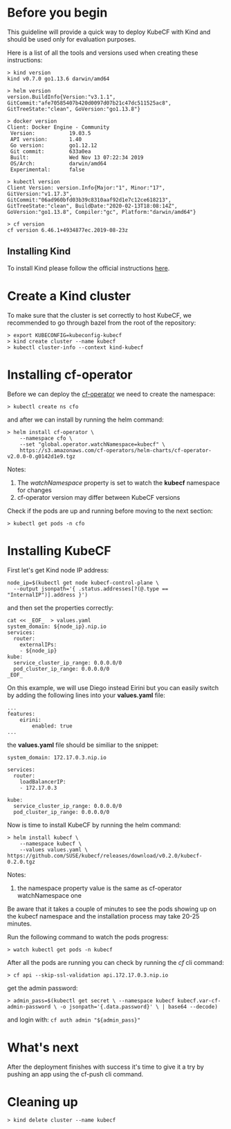 # Before you begin

This guideline will provide a quick way to deploy KubeCF with Kind and should be used only for evaluation purposes.

Here is a list of all the tools and versions used when creating these instructions:

```
> kind version
kind v0.7.0 go1.13.6 darwin/amd64
```

```
> helm version
version.BuildInfo{Version:"v3.1.1", GitCommit:"afe70585407b420d0097d07b21c47dc511525ac8", GitTreeState:"clean", GoVersion:"go1.13.8"}
```

```
> docker version
Client: Docker Engine - Community
 Version:           19.03.5
 API version:       1.40
 Go version:        go1.12.12
 Git commit:        633a0ea
 Built:             Wed Nov 13 07:22:34 2019
 OS/Arch:           darwin/amd64
 Experimental:      false
```

```
> kubectl version
Client Version: version.Info{Major:"1", Minor:"17", GitVersion:"v1.17.3", GitCommit:"06ad960bfd03b39c8310aaf92d1e7c12ce618213", GitTreeState:"clean", BuildDate:"2020-02-13T18:08:14Z", GoVersion:"go1.13.8", Compiler:"gc", Platform:"darwin/amd64"}
```

```
> cf version
cf version 6.46.1+4934877ec.2019-08-23z
```

## Installing Kind

To install Kind please follow the official instructions [here](https://kind.sigs.k8s.io/docs/user/quick-start/).

# Create a Kind cluster

To make sure that the cluster is set correctly to host KubeCF, we recommended to go through bazel from the root of the repository:

``` 
> export KUBECONFIG=kubeconfig-kubecf
> kind create cluster --name kubecf
> kubectl cluster-info --context kind-kubecf
```

# Installing cf-operator

Before we can deploy the [cf-operator](https://github.com/cloudfoundry-incubator/cf-operator) we need to create the namespace:

```
> kubectl create ns cfo
```

and after we can install by running the helm command:

```
> helm install cf-operator \
    --namespace cfo \
    --set "global.operator.watchNamespace=kubecf" \
    https://s3.amazonaws.com/cf-operators/helm-charts/cf-operator-v2.0.0-0.g0142d1e9.tgz
```

Notes:

1. The *watchNamespace* property is set to watch the **kubecf** namespace for changes
2. cf-operator version may differ between KubeCF versions

Check if the pods are up and running before moving to the next section:

```
> kubectl get pods -n cfo
```

# Installing KubeCF

First let's get Kind node IP address:

```
node_ip=$(kubectl get node kubecf-control-plane \
  --output jsonpath='{ .status.addresses[?(@.type == "InternalIP")].address }')
```

and then set the properties correctly:
```
cat << _EOF_  > values.yaml
system_domain: ${node_ip}.nip.io
services:
  router:
    externalIPs:
    - ${node_ip}
kube:
  service_cluster_ip_range: 0.0.0.0/0
  pod_cluster_ip_range: 0.0.0.0/0
_EOF_
```

On this example, we will use Diego instead Eirini but you can easily switch by adding the following 
lines into your **values.yaml** file:

```
...
features:
    eirini:
        enabled: true
...
```

the **values.yaml** file should be similiar to the snippet:

```
system_domain: 172.17.0.3.nip.io

services:
  router:
    loadBalancerIP:
    - 172.17.0.3

kube:
  service_cluster_ip_range: 0.0.0.0/0
  pod_cluster_ip_range: 0.0.0.0/0
```

Now is time to install KubeCF by running the helm command:

```
> helm install kubecf \
    --namespace kubecf \
    --values values.yaml \
https://github.com/SUSE/kubecf/releases/download/v0.2.0/kubecf-0.2.0.tgz
```

Notes:

1. the namespace property value is the same as cf-operator watchNamespace one

Be aware that it takes a couple of minutes to see the pods showing up on the kubecf namespace and the installation process may take 20-25 minutes.

Run the following command to watch the pods progress:

```
> watch kubectl get pods -n kubecf
```

After all the pods are running you can check by running the *cf* cli command:

```
> cf api --skip-ssl-validation api.172.17.0.3.nip.io
```
get the admin password:

`> admin_pass=$(kubectl get secret \
        --namespace kubecf kubecf.var-cf-admin-password \
        -o jsonpath='{.data.password}' \
        | base64 --decode)`


and login with: `cf auth admin "${admin_pass}"`

# What's next

After the deployment finishes with success it's time to give it a try by pushing an app using the cf-push cli command.

# Cleaning up

```
> kind delete cluster --name kubecf
```
